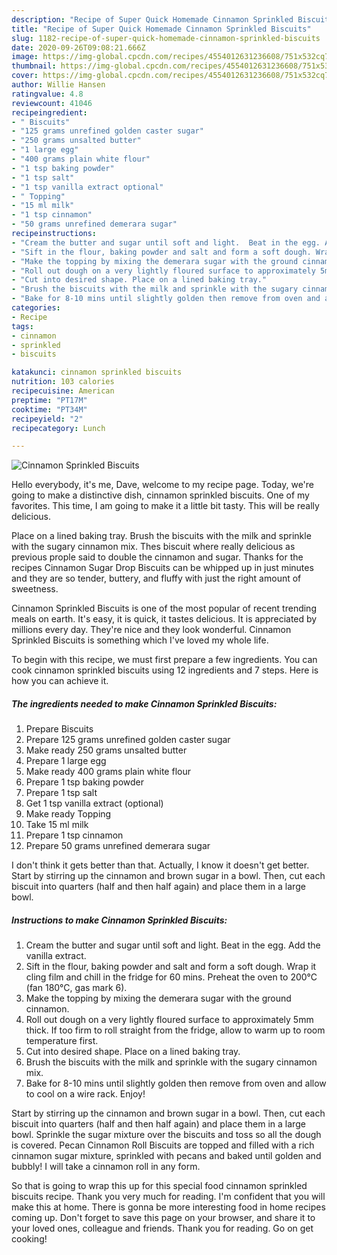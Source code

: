 ```yaml
---
description: "Recipe of Super Quick Homemade Cinnamon Sprinkled Biscuits"
title: "Recipe of Super Quick Homemade Cinnamon Sprinkled Biscuits"
slug: 1182-recipe-of-super-quick-homemade-cinnamon-sprinkled-biscuits
date: 2020-09-26T09:08:21.666Z
image: https://img-global.cpcdn.com/recipes/4554012631236608/751x532cq70/cinnamon-sprinkled-biscuits-recipe-main-photo.jpg
thumbnail: https://img-global.cpcdn.com/recipes/4554012631236608/751x532cq70/cinnamon-sprinkled-biscuits-recipe-main-photo.jpg
cover: https://img-global.cpcdn.com/recipes/4554012631236608/751x532cq70/cinnamon-sprinkled-biscuits-recipe-main-photo.jpg
author: Willie Hansen
ratingvalue: 4.8
reviewcount: 41046
recipeingredient:
- " Biscuits"
- "125 grams unrefined golden caster sugar"
- "250 grams unsalted butter"
- "1 large egg"
- "400 grams plain white flour"
- "1 tsp baking powder"
- "1 tsp salt"
- "1 tsp vanilla extract optional"
- " Topping"
- "15 ml milk"
- "1 tsp cinnamon"
- "50 grams unrefined demerara sugar"
recipeinstructions:
- "Cream the butter and sugar until soft and light.  Beat in the egg. Add the vanilla extract."
- "Sift in the flour, baking powder and salt and form a soft dough. Wrap it cling film and chill in the fridge for 60 mins. Preheat the oven to 200°C (fan 180°C, gas mark 6)."
- "Make the topping by mixing the demerara sugar with the ground cinnamon."
- "Roll out dough on a very lightly floured surface to approximately 5mm thick. If too firm to roll straight from the fridge,  allow to warm up to room temperature first."
- "Cut into desired shape. Place on a lined baking tray."
- "Brush the biscuits with the milk and sprinkle with the sugary cinnamon mix."
- "Bake for 8-10 mins until slightly golden then remove from oven and allow to cool on a wire rack.  Enjoy!"
categories:
- Recipe
tags:
- cinnamon
- sprinkled
- biscuits

katakunci: cinnamon sprinkled biscuits 
nutrition: 103 calories
recipecuisine: American
preptime: "PT17M"
cooktime: "PT34M"
recipeyield: "2"
recipecategory: Lunch

---
```



![Cinnamon Sprinkled Biscuits](https://img-global.cpcdn.com/recipes/4554012631236608/751x532cq70/cinnamon-sprinkled-biscuits-recipe-main-photo.jpg)

Hello everybody, it's me, Dave, welcome to my recipe page. Today, we're going to make a distinctive dish, cinnamon sprinkled biscuits. One of my favorites. This time, I am going to make it a little bit tasty. This will be really delicious.

Place on a lined baking tray. Brush the biscuits with the milk and sprinkle with the sugary cinnamon mix. Thes biscuit where really delicious as previous prople said to double the cinnamon and sugar. Thanks for the recipes Cinnamon Sugar Drop Biscuits can be whipped up in just minutes and they are so tender, buttery, and fluffy with just the right amount of sweetness.

Cinnamon Sprinkled Biscuits is one of the most popular of recent trending meals on earth. It's easy, it is quick, it tastes delicious. It is appreciated by millions every day. They're nice and they look wonderful. Cinnamon Sprinkled Biscuits is something which I've loved my whole life.


To begin with this recipe, we must first prepare a few ingredients. You can cook cinnamon sprinkled biscuits using 12 ingredients and 7 steps. Here is how you can achieve it.

<!--inarticleads1-->

##### The ingredients needed to make Cinnamon Sprinkled Biscuits:

1. Prepare  Biscuits
1. Prepare 125 grams unrefined golden caster sugar
1. Make ready 250 grams unsalted butter
1. Prepare 1 large egg
1. Make ready 400 grams plain white flour
1. Prepare 1 tsp baking powder
1. Prepare 1 tsp salt
1. Get 1 tsp vanilla extract (optional)
1. Make ready  Topping
1. Take 15 ml milk
1. Prepare 1 tsp cinnamon
1. Prepare 50 grams unrefined demerara sugar


I don&#39;t think it gets better than that. Actually, I know it doesn&#39;t get better. Start by stirring up the cinnamon and brown sugar in a bowl. Then, cut each biscuit into quarters (half and then half again) and place them in a large bowl. 

<!--inarticleads2-->

##### Instructions to make Cinnamon Sprinkled Biscuits:

1. Cream the butter and sugar until soft and light.  Beat in the egg. Add the vanilla extract.
1. Sift in the flour, baking powder and salt and form a soft dough. Wrap it cling film and chill in the fridge for 60 mins. Preheat the oven to 200°C (fan 180°C, gas mark 6).
1. Make the topping by mixing the demerara sugar with the ground cinnamon.
1. Roll out dough on a very lightly floured surface to approximately 5mm thick. If too firm to roll straight from the fridge,  allow to warm up to room temperature first.
1. Cut into desired shape. Place on a lined baking tray.
1. Brush the biscuits with the milk and sprinkle with the sugary cinnamon mix.
1. Bake for 8-10 mins until slightly golden then remove from oven and allow to cool on a wire rack.  Enjoy!


Start by stirring up the cinnamon and brown sugar in a bowl. Then, cut each biscuit into quarters (half and then half again) and place them in a large bowl. Sprinkle the sugar mixture over the biscuits and toss so all the dough is covered. Pecan Cinnamon Roll Biscuits are topped and filled with a rich cinnamon sugar mixture, sprinkled with pecans and baked until golden and bubbly! I will take a cinnamon roll in any form. 

So that is going to wrap this up for this special food cinnamon sprinkled biscuits recipe. Thank you very much for reading. I'm confident that you will make this at home. There is gonna be more interesting food in home recipes coming up. Don't forget to save this page on your browser, and share it to your loved ones, colleague and friends. Thank you for reading. Go on get cooking!
